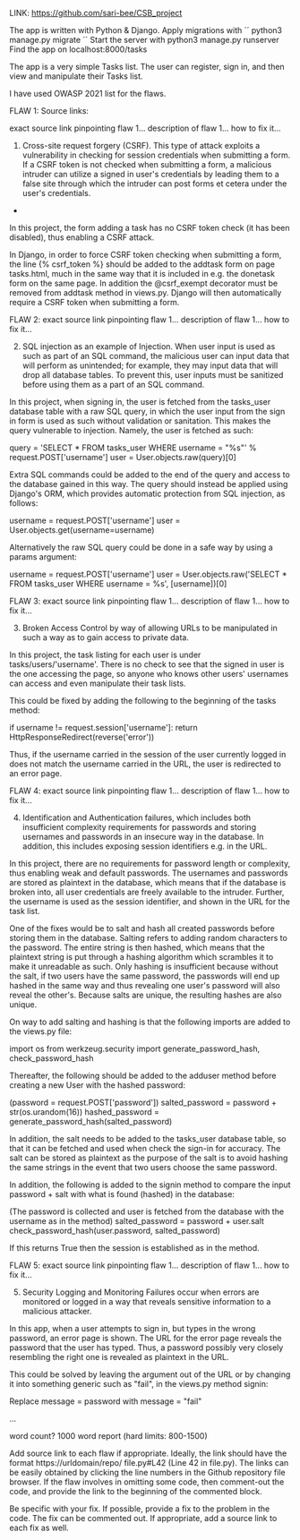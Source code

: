 LINK: https://github.com/sari-bee/CSB_project

The app is written with Python & Django.
Apply migrations with 
´´
python3 manage.py migrate
´´
Start the server with python3 manage.py runserver
Find the app on localhost:8000/tasks

The app is a very simple Tasks list. The user can register, sign in, and then view and manipulate their Tasks list.

I have used OWASP 2021 list for the flaws.

FLAW 1:
Source links: 

exact source link pinpointing flaw 1...
description of flaw 1...
how to fix it...

1. Cross-site request forgery (CSRF). This type of attack exploits a vulnerability in checking for session credentials when submitting a form. If a CSRF token is not checked when submitting a form, a malicious intruder can utilize a signed in user's credentials by leading them to a false site through which the intruder can post forms et cetera under the user's credentials.
-
In this project, the form adding a task has no CSRF token check (it has been disabled), thus enabling a CSRF attack.

In Django, in order to force CSRF token checking when submitting a form, the line {% csrf_token %} should be added to the addtask form on page tasks.html, much in the same way that it is included in e.g. the donetask form on the same page. In addition the @csrf_exempt decorator must be removed from addtask method in views.py. Django will then automatically require a CSRF token when submitting a form.

FLAW 2:
exact source link pinpointing flaw 1...
description of flaw 1...
how to fix it...

2. SQL injection as an example of Injection. When user input is used as such as part of an SQL command, the malicious user can input data that will perform as unintended; for example, they may input data that will drop all database tables. To prevent this, user inputs must be sanitized before using them as a part of an SQL command.

In this project, when signing in, the user is fetched from the tasks_user database table with a raw SQL query, in which the user input from the sign in form is used as such without validation or sanitation. This makes the query vulnerable to injection. Namely, the user is fetched as such:

query = 'SELECT * FROM tasks_user WHERE username = "%s"' % request.POST['username']
user = User.objects.raw(query)[0]

Extra SQL commands could be added to the end of the query and access to the database gained in this way.
The query should instead be applied using Django's ORM, which provides automatic protection from SQL injection, as follows:

username = request.POST['username']
user = User.objects.get(username=username)

Alternatively the raw SQL query could be done in a safe way by using a params argument:

username = request.POST['username']
user = User.objects.raw('SELECT * FROM tasks_user WHERE username = %s', [username])[0]

FLAW 3:
exact source link pinpointing flaw 1...
description of flaw 1...
how to fix it...

3. Broken Access Control by way of allowing URLs to be manipulated in such a way as to gain access to private data.

In this project, the task listing for each user is under tasks/users/'username'. There is no check to see that the signed in user is the one accessing the page, so anyone who knows other users' usernames can access and even manipulate their task lists.

This could be fixed by adding the following to the beginning of the tasks method:

if username != request.session['username']:
    return HttpResponseRedirect(reverse('error'))

Thus, if the username carried in the session of the user currently logged in does not match the username carried in the URL, the user is redirected to an error page.

FLAW 4:
exact source link pinpointing flaw 1...
description of flaw 1...
how to fix it...

4. Identification and Authentication failures, which includes both insufficient complexity requirements for passwords and storing usernames and passwords in an insecure way in the database. In addition, this includes exposing session identifiers e.g. in the URL.

In this project, there are no requirements for password length or complexity, thus enabling weak and default passwords. The usernames and passwords are stored as plaintext in the database, which means that if the database is broken into, all user credentials are freely available to the intruder. Further, the username is used as the session identifier, and shown in the URL for the task list.

One of the fixes would be to salt and hash all created passwords before storing them in the database. Salting refers to adding random characters to the password. The entire string is then hashed, which means that the plaintext string is put through a hashing algorithm which scrambles it to make it unreadable as such. Only hashing is insufficient because without the salt, if two users have the same password, the passwords will end up hashed in the same way and thus revealing one user's password will also reveal the other's. Because salts are unique, the resulting hashes are also unique.

On way to add salting and hashing is that the following imports are added to the views.py file:

import os
from werkzeug.security import generate_password_hash, check_password_hash

Thereafter, the following should be added to the adduser method before creating a new User with the hashed password:

(password = request.POST['password'])
salted_password = password + str(os.urandom(16))
hashed_password = generate_password_hash(salted_password)

In addition, the salt needs to be added to the tasks_user database table, so that it can be fetched and used when check the sign-in for accuracy. The salt can be stored as plaintext as the purpose of the salt is to avoid hashing the same strings in the event that two users choose the same password.

In addition, the following is added to the signin method to compare the input password + salt with what is found (hashed) in the database:

(The password is collected and user is fetched from the database with the username as in the method)
salted_password = password + user.salt
check_password_hash(user.password, salted_password)

If this returns True then the session is established as in the method.

FLAW 5:
exact source link pinpointing flaw 1...
description of flaw 1...
how to fix it...

5. Security Logging and Monitoring Failures occur when errors are monitored or logged in a way that reveals sensitive information to a malicious attacker.

In this app, when a user attempts to sign in, but types in the wrong password, an error page is shown. The URL for the error page reveals the password that the user has typed. Thus, a password possibly very closely resembling the right one is revealed as plaintext in the URL.

This could be solved by leaving the argument out of the URL or by changing it into something generic such as "fail", in the views.py method signin:

Replace
message = password
with
message = "fail"

...

 word count? 1000 word report (hard limits: 800-1500)

 Add source link to each flaw if appropriate. Ideally, the link should have the format https://urldomain/repo/ file.py#L42 (Line 42 in file.py). The links can be easily obtained by clicking the line numbers in the Github  repository file browser. If the flaw involves in omitting some code, then comment-out the code, and provide
 the link to the beginning of the commented block.

 Be specific with your fix. If possible, provide a fix to the problem in the code. The fix can be commented
 out. If appropriate, add a source link to each fix as well.